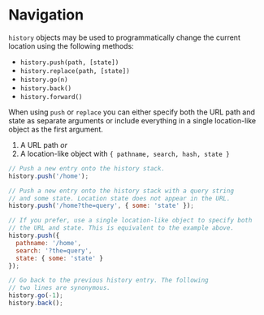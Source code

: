 # Navigation

`history` objects may be used to programmatically change the current location
using the following methods:

- `history.push(path, [state])`
- `history.replace(path, [state])`
- `history.go(n)`
- `history.back()`
- `history.forward()`

When using `push` or `replace` you can either specify both the URL path and
state as separate arguments or include everything in a single location-like
object as the first argument.

1. A URL path _or_
2. A location-like object with `{ pathname, search, hash, state }`

```js
// Push a new entry onto the history stack.
history.push('/home');

// Push a new entry onto the history stack with a query string
// and some state. Location state does not appear in the URL.
history.push('/home?the=query', { some: 'state' });

// If you prefer, use a single location-like object to specify both
// the URL and state. This is equivalent to the example above.
history.push({
  pathname: '/home',
  search: '?the=query',
  state: { some: 'state' }
});

// Go back to the previous history entry. The following
// two lines are synonymous.
history.go(-1);
history.back();
```
